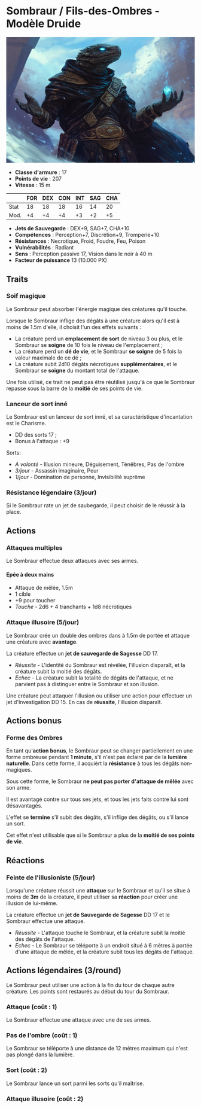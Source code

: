 # Sombraur / Fils-des-Ombres - Modèle Druide
![Sombraur](../../_images/AnaximandrosAndreadis_3.png)

* **Classe d'armure** : 17
* **Points de vie** : 207
* **Vitesse** : 15 m  

|    |FOR|DEX|CON|INT|SAG|CHA|
|----|---|---|---|---|---|---|
|Stat|18 |18 |18 |16 |14 |20 |
|Mod.|+4 |+4 |+4 |+3 |+2 |+5 |

* **Jets de Sauvegarde** : DEX+9, SAG+7, CHA+10
* **Compétences** : Perception+7, Discrétion+9, Tromperie+10
* **Résistances** : Necrotique, Froid, Foudre, Feu, Poison
* **Vulnérabilités** : Radiant
* **Sens** : Perception passive 17, Vision dans le noir à 40 m
* **Facteur de puissance** 13 (10.000 PX)

## Traits
### Soif magique
Le Sombraur peut absorber l'énergie magique des créatures qu'il touche.

Lorsque le Sombraur inflige des dégâts à une créature alors qu'il est à moins de 1.5m d'elle, il choisit l'un des effets suivants :
* La créature perd un **emplacement de sort** de niveau 3 ou plus, et le Sombraur se **soigne** de 10 fois le niveau de l'emplacement ;
* La créature perd un **dé de vie**, et le Sombraur **se soigne** de 5 fois la valeur maximale de ce dé ;
* La créature subit 2d10 dégâts nécrotiques **supplémentaires**, et le Sombraur se **soigne** du montant total de l'attaque.

Une fois utilisé, ce trait ne peut pas être réutilisé jusqu'à ce que le Sombraur repasse sous la barre de la **moitié** de ses points de vie.

### Lanceur de sort inné
Le Sombraur est un lanceur de sort inné, et sa caractéristique d'incantation est le Charisme.
* DD des sorts 17 ;
* Bonus à l'attaque : +9

Sorts:
* *A volonté* - Illusion mineure, Déguisement, Ténêbres, Pas de l'ombre
* *3/jour* - Assassin imaginaire, Peur
* *1/jour* - Domination de personne, Invisibilité suprême

### Résistance légendaire (3/jour)
Si le Sombraur rate un jet de saubegarde, il peut choisir de le réussir à la place.

## Actions

### Attaques multiples
Le Sombraur effectue deux attaques avec ses armes.

#### Epée à deux mains
* Attaque de mêlée, 1.5m
* 1 cible
* +9 pour toucher
* *Touche* - 2d6 + 4 tranchants + 1d8 nécrotiques

### Attaque illusoire (5/jour)
Le Sombraur crée un double des ombres dans à 1.5m de portée et attaque une créature avec **avantage**.

La créature effectue un **jet de sauvegarde de Sagesse** DD 17.
* *Réussite* - L'identité du Sombraur est révélée, l'illusion disparaît, et la créature subit la moitié des dégâts.
* *Echec* - La créature subit la totalité de dégâts de l'attaque, et ne parvient pas à distinguer entre le Sombraur et son illusion.

Une créature peut attaquer l'illusion ou utiliser une action pour effectuer un jet d'Investigation DD 15. En cas de **réussite**, l'illusion disparaît.

## Actions bonus
### Forme des Ombres
En tant qu'**action bonus**, le Sombraur peut se changer partiellement en une forme ombreuse pendant **1 minute**, s'il n'est pas éclairé par de la **lumière naturelle**. Dans cette forme, il acquièrt  la **résistance** à tous les dégâts non-magiques.

Sous cette forme, le Sombraur **ne peut pas porter d'attaque de mêlée** avec son arme.

Il est avantagé contre sur tous ses jets, et tous les jets faits contre lui sont désavantagés.

L'effet se **termine** s'il subit des dégâts, s'il inflige des dégâts, ou s'il lance un sort.

Cet effet n'est utilisable que si le Sombraur a plus de la **moitié de ses points de vie**.

## Réactions
### Feinte de l'illusioniste (5/jour)
Lorsqu'une créature réussit une **attaque** sur le Sombraur et qu'il se situe à moins de **3m** de la créature, il peut utiliser sa **réaction** pour créer une illusion de lui-même.

La créature effectue un **jet de Sauvegarde de Sagesse** DD 17 et le Sombraur effectue une attaque. 
* *Réussite* - L'attaque touche le Sombraur, et la créature subit la moitié des dégâts de l'attaque.
* *Echec* - Le Sombraur se téléporte à un endroit situé à 6 mètres à portée d'une attaque de mêlée, et la créature subit tous les dégâts de l'attaque.

## Actions légendaires (3/round)

Le Sombraur peut utiliser une action à la fin du tour de chaque autre créature. Les points sont restaurés au début du tour du Sombraur.

### Attaque (coût : 1)
Le Sombraur effectue une attaque avec une de ses armes.
### Pas de l'ombre (coût : 1)
Le Sombraur se téléporte à une distance de 12 mètres maximum qui n'est pas plongé dans la lumière.
### Sort (coût : 2)
Le Sombraur lance un sort parmi les sorts qu'il maîtrise.
### Attaque illusoire (coût : 2)
